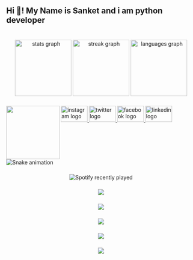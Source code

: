 <br clear="both">

<h2 align="left">Hi 👋! My Name is Sanket and i am python developer</h2>

###

<br clear="both">

<div align="center">
  <img src="https://github-readme-stats.vercel.app/api?username=sanket0112&hide_title=false&hide_rank=false&show_icons=true&include_all_commits=true&count_private=true&disable_animations=false&theme=dracula&locale=en&hide_border=false" height="150" alt="stats graph"  />
  <img src="https://streak-stats.demolab.com?user=sanket0112&locale=en&mode=daily&theme=dracula&hide_border=false&border_radius=5" height="150" alt="streak graph"  />
  <img src="https://github-readme-stats.vercel.app/api/top-langs?username=sanket0112&locale=en&hide_title=false&layout=compact&card_width=320&langs_count=5&theme=dracula&hide_border=false" height="150" alt="languages graph"  />
</div>

###

<img align="left" height="142" src="https://i.imgflip.com/65efzo.gif"  />

###

<div align="left">
  <a href="https://www.instagram.com/sanket_patel_4_12/" target="_blank">
    <img src="https://raw.githubusercontent.com/maurodesouza/profile-readme-generator/master/src/assets/icons/social/instagram/default.svg" width="71" height="43" alt="instagram logo"  />
  </a>
  <a href="https://x.com/patelmafiyas" target="_blank">
    <img src="https://raw.githubusercontent.com/maurodesouza/profile-readme-generator/master/src/assets/icons/social/twitter/default.svg" width="71" height="43" alt="twitter logo"  />
  </a>
  <a href="https://www.facebook.com/patel.jayntibhai.313/" target="_blank">
    <img src="https://raw.githubusercontent.com/maurodesouza/profile-readme-generator/master/src/assets/icons/social/facebook/default.svg" width="71" height="43" alt="facebook logo"  />
  </a>
  <a href="www.linkedin.com/in/sanket-patel-8aa0ba33a" target="_blank">
    <img src="https://raw.githubusercontent.com/maurodesouza/profile-readme-generator/master/src/assets/icons/social/linkedin/default.svg" width="71" height="43" alt="linkedin logo"  />
  </a>
</div>

###

<br clear="both">

<img src="https://raw.githubusercontent.com/sanket0112/sanket0112/output/snake.svg" alt="Snake animation" />

###

<div align="center">
  <img src="https://spotify-recently-played-readme.vercel.app/api?count=5" alt="Spotify recently played"  />
</div>

###

<div align="center">
  <img src="https://profile-counter.glitch.me/sanket0112/count.svg?"  />
</div>

###

<div align="center">
  <img src="https://profile-counter.glitch.me/sanket0112/count.svg?"  />
</div>

###

<div align="center">
  <img src="https://profile-counter.glitch.me/sanket0112/count.svg?"  />
</div>

###

<div align="center">
  <img src="https://profile-counter.glitch.me/sanket0112/count.svg?"  />
</div>

###

<div align="center">
  <img src="https://profile-counter.glitch.me/sanket0112/count.svg?"  />
</div>

###

